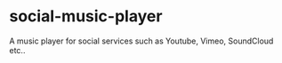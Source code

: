 # social-music-player
A music player for social services such as Youtube, Vimeo, SoundCloud etc..
 
